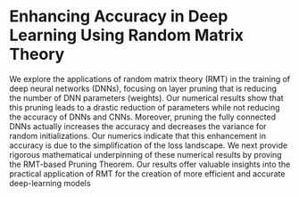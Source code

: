 # Enhancing Accuracy in Deep Learning Using Random Matrix Theory
We explore the applications of random matrix theory (RMT) in the training of deep neural networks (DNNs), focusing on layer pruning that is reducing the number of DNN parameters (weights). Our numerical results show that this pruning leads to a drastic reduction of parameters while not reducing the accuracy of DNNs and CNNs. Moreover, pruning the fully connected DNNs actually increases the accuracy and decreases the variance for random initializations. Our numerics indicate that this enhancement in accuracy is due to the simplification of the loss landscape. We next provide rigorous mathematical underpinning of these numerical results by proving the RMT-based Pruning Theorem. Our results offer valuable insights into the practical application of RMT for the creation of more efficient and accurate deep-learning models
